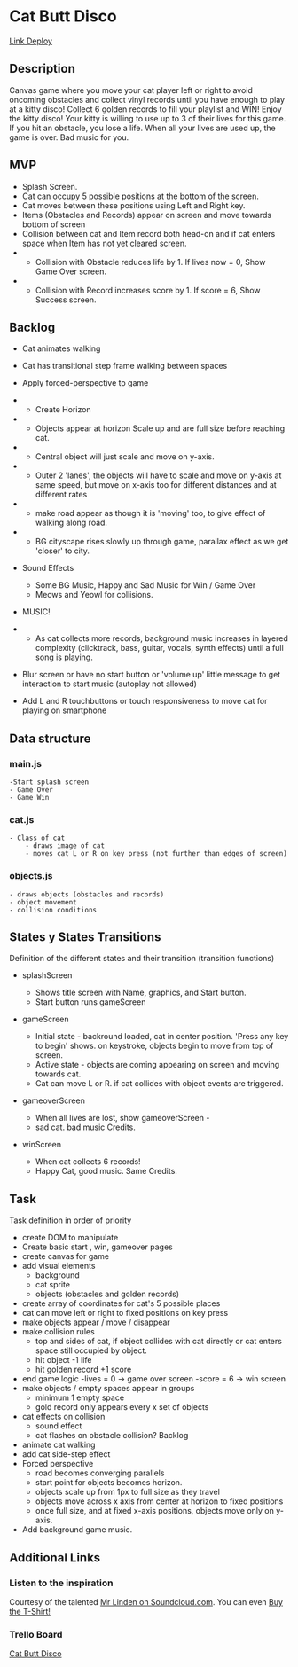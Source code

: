 # Cat Butt Disco

[Link Deploy](http://github.com)


## Description
Canvas game where you move your cat player left or right to avoid oncoming obstacles and collect vinyl records until you have enough to play at a kitty disco! Collect 6 golden records to fill your playlist and WIN! Enjoy the kitty disco!
Your kitty is willing to use up to 3 of their lives for this game. If you hit an obstacle, you lose a life. When all your lives are used up, the game is over. Bad music for you.

## MVP
- Splash Screen.
- Cat can occupy 5 possible positions at the bottom of the screen.
- Cat moves between these positions using Left and Right key.
- Items (Obstacles and Records) appear on screen and move towards bottom of screen
- Collision between cat and Item record both head-on and if cat enters space when Item has not yet cleared screen.
- - Collision with Obstacle reduces life by 1. If lives now = 0, Show Game Over screen.
- - Collision with Record increases score by 1. If score = 6, Show Success screen.

## Backlog
- Cat animates walking
- Cat has transitional step frame walking between spaces

- Apply forced-perspective to game
- - Create Horizon
- - Objects appear at horizon Scale up and are full size before reaching cat.
- - Central object will just scale and move on y-axis.
- - Outer 2 'lanes', the objects will have to scale and move on y-axis at same speed, but move on x-axis too for different distances and at different rates
- - make road appear as though it is 'moving' too, to give effect of walking along road.
- - BG cityscape rises slowly up through game, parallax effect as we get 'closer' to city.

- Sound Effects
    - Some BG Music, Happy and Sad Music for Win / Game Over
    - Meows and Yeowl for collisions.
- MUSIC!
- - As cat collects more records, background music increases in layered complexity (clicktrack, bass, guitar, vocals, synth effects) until a full song is playing.

- Blur screen or have no start button or 'volume up' little message to get interaction to start music (autoplay not allowed)
- Add L and R touchbuttons or touch responsiveness to move cat for playing on smartphone


## Data structure

### main.js
    -Start splash screen
    - Game Over
    - Game Win

    
 ### cat.js

    - Class of cat
        - draws image of cat
        - moves cat L or R on key press (not further than edges of screen)
     
### objects.js
    - draws objects (obstacles and records)
    - object movement
    - collision conditions
    


## States y States Transitions
Definition of the different states and their transition (transition functions)

- splashScreen
    - Shows title screen with Name, graphics, and Start button.
    - Start button runs gameScreen

- gameScreen
    - Initial state - backround loaded, cat in center position. 'Press any key to begin' shows. on keystroke, objects begin to move from top of screen.
    -  Active state - objects are coming appearing on screen and moving towards cat.
    -  Cat can move L or R. if cat collides with object events are triggered.

- gameoverScreen
    - When all lives are lost, show gameoverScreen - 
    - sad cat. bad music Credits.

- winScreen
    - When cat collects 6 records!
    - Happy Cat, good music. Same Credits.

## Task
Task definition in order of priority

- create DOM to manipulate
- Create basic start , win, gameover pages
- create canvas for game
- add  visual elements
    - background
    - cat sprite
    - objects (obstacles and golden records)
- create array of coordinates  for cat's 5 possible places
- cat can move left or right to fixed positions on key press
- make objects appear / move / disappear
- make collision rules
    - top and sides of cat, if object collides with cat directly or cat enters space still occupied by object.
    - hit object -1 life
    - hit golden record +1 score
- end game logic
    -lives = 0 -> game over screen
    -score = 6 -> win screen
- make objects / empty spaces appear in groups
    - minimum 1 empty space
    - gold record only appears every x set of objects
- cat effects on collision 
    - sound effect
    - cat flashes on obstacle collision?
Backlog
 - animate cat walking
 - add cat side-step effect
 - Forced perspective
    - road becomes converging parallels 
    - start point for objects becomes horizon.
    - objects scale up from 1px to full size as they travel
    - objects move across x axis from center at horizon to fixed positions
    - once full size, and at fixed x-axis positions, objects move only on y-axis.
- Add background game music.


## Additional Links

### Listen to the inspiration
Courtesy of the talented [Mr Linden on Soundcloud.com](https://soundcloud.com/mrlinden/cat-butt).
You can even [Buy the T-Shirt!](https://mrlinden.threadless.com/designs/cattbutt/mens/t-shirt/regular?color=fuchsia)

### Trello Board
[Cat Butt Disco](https://trello.com/b/fS1g3k59/cat-butt-disco)



